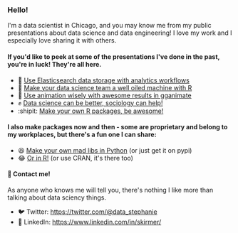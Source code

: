 ### Hello!

I'm a data scientist in Chicago, and you may know me from my public presentations about data science and data engineering! I love my work and I especially love sharing it with others.

#### If you'd like to peek at some of the presentations I've done in the past, you're in luck! They're all here.
* :twisted_rightwards_arrows: [Use Elasticsearch data storage with analytics workflows](https://github.com/skirmer/elastic_analytics)  
* :rocket: [Make your data science team a well oiled machine with R](https://github.com/skirmer/team_collab)  
* :movie_camera: [Use animation wisely with awesome results in gganimate](https://github.com/skirmer/animating_dataviz)  
* :fist: [Data science can be better, sociology can help!](https://github.com/skirmer/satRdays_chicago_2019)
* :shipit: [Make your own R packages, be awesome!](https://github.com/skirmer/r_packages)  

#### I also make packages now and then - some are proprietary and belong to my workplaces, but there's a fun one I can share:
* :laughing: [Make your own mad libs in Python](https://github.com/skirmer/radlibs-py) (or just get it on pypi)
* :joy: [Or in R!](https://github.com/skirmer/radlibs) (or use CRAN, it's there too)

#### :microphone: Contact me!

As anyone who knows me will tell you, there's nothing I like more than talking about data sciency things.

* :bird: Twitter: https://twitter.com/@data_stephanie
* :link: LinkedIn: https://www.linkedin.com/in/skirmer/
